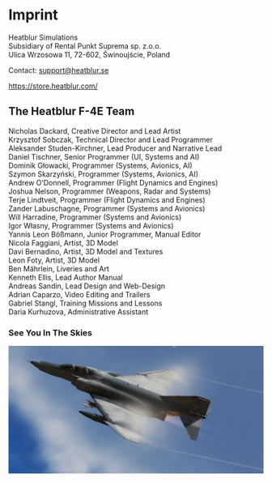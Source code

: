 # Imprint

Heatblur Simulations\
Subsidiary of Rental Punkt Suprema sp. z.o.o.\
Ulica Wrzosowa 11, 72-602, Świnoujście, Poland

Contact: <support@heatblur.se>

<https://store.heatblur.com/>

## The Heatblur F-4E Team

Nicholas Dackard, Creative Director and Lead Artist\
Krzysztof Sobczak, Technical Director and Lead Programmer\
Aleksander Studen-Kirchner, Lead Producer and Narrative Lead\
Daniel Tischner, Senior Programmer (UI, Systems and AI)\
Dominik Głowacki, Programmer (Systems, Avionics, AI)\
Szymon Skarzyński, Programmer (Systems, Avionics, AI)\
Andrew O’Donnell, Programmer (Flight Dynamics and Engines)\
Joshua Nelson, Programmer (Weapons, Radar and Systems)\
Terje Lindtveit, Programmer (Flight Dynamics and Engines)\
Zander Labuschagne, Programmer (Systems and Avionics)\
Will Harradine, Programmer (Systems and Avionics)\
Igor Własny, Programmer (Systems and Avionics)\
Yannis Leon Bößmann, Junior Programmer, Manual Editor\
Nicola Faggiani, Artist, 3D Model\
Davi Bernadino, Artist, 3D Model and Textures\
Leon Foty, Artist, 3D Model\
Ben Mährlein, Liveries and Art\
Kenneth Ellis, Lead Author Manual\
Andreas Sandin, Lead Design and Web-Design\
Adrian Caparzo, Video Editing and Trailers\
Gabriel Stangl, Training Missions and Lessons\
Daria Kurhuzova, Administrative Assistant

### See You In The Skies

![f4e_vapor_shot](img/Vapes_06.jpg)
